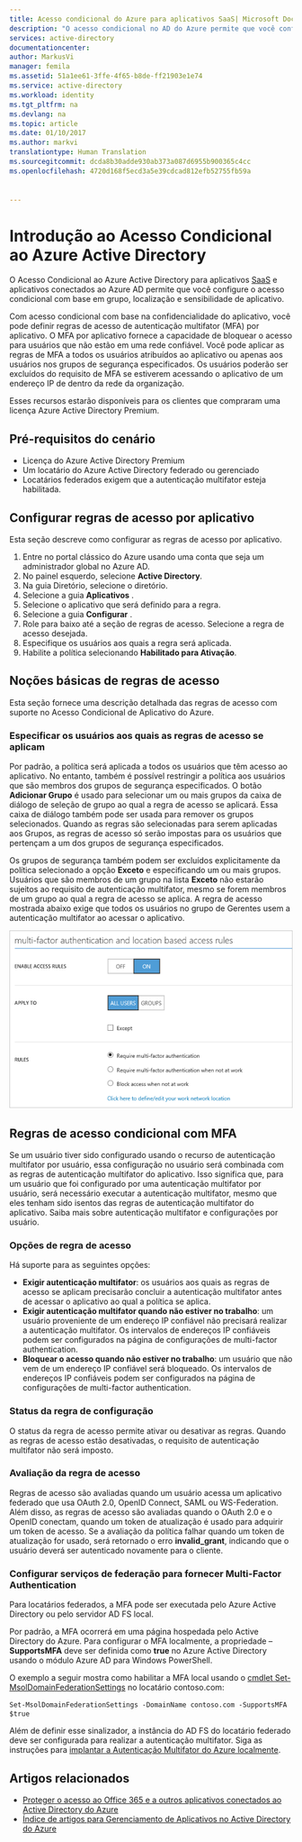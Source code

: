 ```yaml
---
title: Acesso condicional do Azure para aplicativos SaaS| Microsoft Docs
description: "O acesso condicional no AD do Azure permite que você configure as regras de acesso de autenticação multifator por aplicativo e a capacidade de bloquear o acesso de usuários que não estão em uma rede confiável. "
services: active-directory
documentationcenter: 
author: MarkusVi
manager: femila
ms.assetid: 51a1ee61-3ffe-4f65-b8de-ff21903e1e74
ms.service: active-directory
ms.workload: identity
ms.tgt_pltfrm: na
ms.devlang: na
ms.topic: article
ms.date: 01/10/2017
ms.author: markvi
translationtype: Human Translation
ms.sourcegitcommit: dcda8b30adde930ab373a087d6955b900365c4cc
ms.openlocfilehash: 4720d168f5ecd3a5e39cdcad812efb52755fb59a


---
```

# <a name="getting-started-with-azure-active-directory-conditional-access"></a>Introdução ao Acesso Condicional ao Azure Active Directory
O Acesso Condicional ao Azure Active Directory para aplicativos [SaaS](https://azure.microsoft.com/overview/what-is-saas/) e aplicativos conectados ao Azure AD permite que você configure o acesso condicional com base em grupo, localização e sensibilidade de aplicativo. 

Com acesso condicional com base na confidencialidade do aplicativo, você pode definir regras de acesso de autenticação multifator (MFA) por aplicativo. O MFA por aplicativo fornece a capacidade de bloquear o acesso para usuários que não estão em uma rede confiável. Você pode aplicar as regras de MFA a todos os usuários atribuídos ao aplicativo ou apenas aos usuários nos grupos de segurança especificados.  Os usuários poderão ser excluídos do requisito de MFA se estiverem acessando o aplicativo de um endereço IP de dentro da rede da organização.

Esses recursos estarão disponíveis para os clientes que compraram uma licença Azure Active Directory Premium.

## <a name="scenario-prerequisites"></a>Pré-requisitos do cenário
* Licença do Azure Active Directory Premium
* Um locatário do Azure Active Directory federado ou gerenciado
* Locatários federados exigem que a autenticação multifator esteja habilitada.

## <a name="configure-per-application-access-rules"></a>Configurar regras de acesso por aplicativo
Esta seção descreve como configurar as regras de acesso por aplicativo.

1. Entre no portal clássico do Azure usando uma conta que seja um administrador global no Azure AD.
2. No painel esquerdo, selecione **Active Directory**.
3. Na guia Diretório, selecione o diretório.
4. Selecione a guia **Aplicativos** .
5. Selecione o aplicativo que será definido para a regra.
6. Selecione a guia **Configurar** .
7. Role para baixo até a seção de regras de acesso. Selecione a regra de acesso desejada.
8. Especifique os usuários aos quais a regra será aplicada.
9. Habilite a política selecionando **Habilitado para Ativação**.

## <a name="understanding-access-rules"></a>Noções básicas de regras de acesso
Esta seção fornece uma descrição detalhada das regras de acesso com suporte no Acesso Condicional de Aplicativo do Azure.

### <a name="specifying-the-users-the-access-rules-apply-to"></a>Especificar os usuários aos quais as regras de acesso se aplicam
Por padrão, a política será aplicada a todos os usuários que têm acesso ao aplicativo. No entanto, também é possível restringir a política aos usuários que são membros dos grupos de segurança especificados. O botão **Adicionar Grupo** é usado para selecionar um ou mais grupos da caixa de diálogo de seleção de grupo ao qual a regra de acesso se aplicará. Essa caixa de diálogo também pode ser usada para remover os grupos selecionados. Quando as regras são selecionadas para serem aplicadas aos Grupos, as regras de acesso só serão impostas para os usuários que pertençam a um dos grupos de segurança especificados.

Os grupos de segurança também podem ser excluídos explicitamente da política selecionado a opção **Exceto** e especificando um ou mais grupos. Usuários que são membros de um grupo na lista **Exceto** não estarão sujeitos ao requisito de autenticação multifator, mesmo se forem membros de um grupo ao qual a regra de acesso se aplica.
A regra de acesso mostrada abaixo exige que todos os usuários no grupo de Gerentes usem a autenticação multifator ao acessar o aplicativo.

![Configurando regras de acesso condicional com MFA](./media/active-directory-conditional-access-azuread-connected-apps/conditionalaccess-saas-apps.png)

## <a name="conditional-access-rules-with-mfa"></a>Regras de acesso condicional com MFA
Se um usuário tiver sido configurado usando o recurso de autenticação multifator por usuário, essa configuração no usuário será combinada com as regras de autenticação multifator do aplicativo. Isso significa que, para um usuário que foi configurado por uma autenticação multifator por usuário, será necessário executar a autenticação multifator, mesmo que eles tenham sido isentos das regras de autenticação multifator do aplicativo. Saiba mais sobre autenticação multifator e configurações por usuário.

### <a name="access-rule-options"></a>Opções de regra de acesso
Há suporte para as seguintes opções:

* **Exigir autenticação multifator**: os usuários aos quais as regras de acesso se aplicam precisarão concluir a autenticação multifator antes de acessar o aplicativo ao qual a política se aplica.
* **Exigir autenticação multifator quando não estiver no trabalho**: um usuário proveniente de um endereço IP confiável não precisará realizar a autenticação multifator. Os intervalos de endereços IP confiáveis podem ser configurados na página de configurações de multi-factor authentication.
* **Bloquear o acesso quando não estiver no trabalho**: um usuário que não vem de um endereço IP confiável será bloqueado. Os intervalos de endereços IP confiáveis podem ser configurados na página de configurações de multi-factor authentication.

### <a name="setting-rule-status"></a>Status da regra de configuração
O status da regra de acesso permite ativar ou desativar as regras. Quando as regras de acesso estão desativadas, o requisito de autenticação multifator não será imposto.

### <a name="access-rule-evaluation"></a>Avaliação da regra de acesso
Regras de acesso são avaliadas quando um usuário acessa um aplicativo federado que usa OAuth 2.0, OpenID Connect, SAML ou WS-Federation. Além disso, as regras de acesso são avaliadas quando o OAuth 2.0 e o OpenID conectam, quando um token de atualização é usado para adquirir um token de acesso. Se a avaliação da política falhar quando um token de atualização for usado, será retornado o erro **invalid_grant**, indicando que o usuário deverá ser autenticado novamente para o cliente.

### <a name="configure-federation-services-to-provide-multi-factor-authentication"></a>Configurar serviços de federação para fornecer Multi-Factor Authentication
Para locatários federados, a MFA pode ser executada pelo Azure Active Directory ou pelo servidor AD FS local.

Por padrão, a MFA ocorrerá em uma página hospedada pelo Active Directory do Azure. Para configurar o MFA localmente, a propriedade –**SupportsMFA** deve ser definida como **true** no Azure Active Directory usando o módulo Azure AD para Windows PowerShell.

O exemplo a seguir mostra como habilitar a MFA local usando o [cmdlet Set-MsolDomainFederationSettings](https://msdn.microsoft.com/library/azure/dn194088.aspx) no locatário contoso.com:

    Set-MsolDomainFederationSettings -DomainName contoso.com -SupportsMFA $true

Além de definir esse sinalizador, a instância do AD FS do locatário federado deve ser configurada para realizar a autenticação multifator. Siga as instruções para [implantar a Autenticação Multifator do Azure localmente](../multi-factor-authentication/multi-factor-authentication-get-started-server.md).

## <a name="related-articles"></a>Artigos relacionados
* [Proteger o acesso ao Office 365 e a outros aplicativos conectados ao Active Directory do Azure](active-directory-conditional-access.md)
* [Índice de artigos para Gerenciamento de Aplicativos no Active Directory do Azure](active-directory-apps-index.md)




<!--HONumber=Dec16_HO5-->


